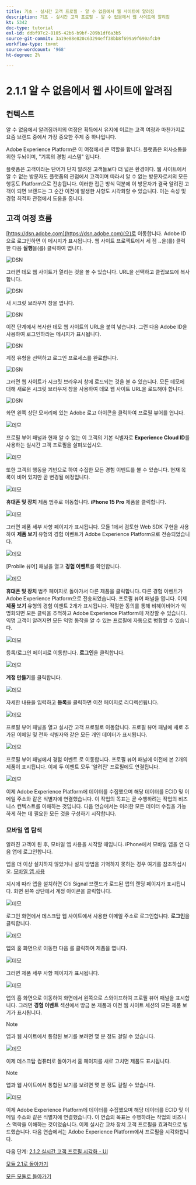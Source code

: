 ```yaml
---
title: 기초 - 실시간 고객 프로필 - 알 수 없음에서 웹 사이트에 알려짐
description: 기초 - 실시간 고객 프로필 - 알 수 없음에서 웹 사이트에 알려짐
kt: 5342
doc-type: tutorial
exl-id: ddbf97c2-8105-42b6-b9bf-209b1df6a3b5
source-git-commit: 3a19e88e820c63294eff38bb8f699a9f690afcb9
workflow-type: tm+mt
source-wordcount: '968'
ht-degree: 2%

---
```


# 2.1.1 알 수 없음에서 웹 사이트에 알려짐

## 컨텍스트

알 수 없음에서 알려짐까지의 여정은 획득에서 유지에 이르는 고객 여정과 마찬가지로 요즘 브랜드 중에서 가장 중요한 주제 중 하나입니다.

Adobe Experience Platform은 이 여정에서 큰 역할을 합니다. 플랫폼은 의사소통을 위한 두뇌이며, &quot;기록의 경험 시스템&quot; 입니다.

플랫폼은 고객이라는 단어가 단지 알려진 고객들보다 더 넓은 환경이다. 웹 사이트에서 알 수 없는 방문자도 플랫폼의 관점에서 고객이며 따라서 알 수 없는 방문자로서의 모든 행동도 Platform으로 전송됩니다. 이러한 접근 방식 덕분에 이 방문자가 결국 알려진 고객이 되면 브랜드는 그 순간 이전에 발생한 사항도 시각화할 수 있습니다. 이는 속성 및 경험 최적화 관점에서 도움을 줍니다.

## 고객 여정 흐름

[https://dsn.adobe.com](https://dsn.adobe.com)(으)로 이동합니다. Adobe ID으로 로그인하면 이 메시지가 표시됩니다. 웹 사이트 프로젝트에서 세 점 **..**&#x200B;을(를) 클릭한 다음 **실행**&#x200B;을(를) 클릭하여 엽니다.

![DSN](./../../datacollection/module1.1/images/web8.png)

그러면 데모 웹 사이트가 열리는 것을 볼 수 있습니다. URL을 선택하고 클립보드에 복사합니다.

![DSN](../../gettingstarted/gettingstarted/images/web3.png)

새 시크릿 브라우저 창을 엽니다.

![DSN](../../gettingstarted/gettingstarted/images/web4.png)

이전 단계에서 복사한 데모 웹 사이트의 URL을 붙여 넣습니다. 그런 다음 Adobe ID을 사용하여 로그인하라는 메시지가 표시됩니다.

![DSN](../../gettingstarted/gettingstarted/images/web5.png)

계정 유형을 선택하고 로그인 프로세스를 완료합니다.

![DSN](../../gettingstarted/gettingstarted/images/web6.png)

그러면 웹 사이트가 시크릿 브라우저 창에 로드되는 것을 볼 수 있습니다. 모든 데모에 대해 새로운 시크릿 브라우저 창을 사용하여 데모 웹 사이트 URL을 로드해야 합니다.

![DSN](../../gettingstarted/gettingstarted/images/web7.png)

화면 왼쪽 상단 모서리에 있는 Adobe 로고 아이콘을 클릭하여 프로필 뷰어를 엽니다.

![데모](../../datacollection/module1.2/images/pv1.png)

프로필 뷰어 패널과 현재 알 수 없는 이 고객의 기본 식별자로 **Experience Cloud ID**&#x200B;를 사용하는 실시간 고객 프로필을 살펴보십시오.

![데모](../../datacollection/module1.2/images/pv2.png)

또한 고객의 행동을 기반으로 하여 수집한 모든 경험 이벤트를 볼 수 있습니다. 현재 목록이 비어 있지만 곧 변경될 예정입니다.

![데모](../../datacollection/module1.2/images/pv3.png)

**휴대폰 및 장치** 제품 범주로 이동합니다. **iPhone 15 Pro** 제품을 클릭합니다.

![데모](../../datacollection/module1.2/images/pv4.png)

그러면 제품 세부 사항 페이지가 표시됩니다. 모듈 1에서 검토한 Web SDK 구현을 사용하여 **제품 보기** 유형의 경험 이벤트가 Adobe Experience Platform으로 전송되었습니다.

![데모](../../datacollection/module1.2/images/pv5.png)

[Probile 뷰어] 패널을 열고 **경험 이벤트**&#x200B;를 확인합니다.

![데모](../../datacollection/module1.2/images/pv6.png)

**휴대폰 및 장치** 범주 페이지로 돌아가서 다른 제품을 클릭합니다. 다른 경험 이벤트가 Adobe Experience Platform으로 전송되었습니다. 프로필 뷰어 패널을 엽니다. 이제 **제품 보기** 유형의 경험 이벤트 2개가 표시됩니다. 적절한 동의를 통해 비헤이비어가 익명화되면 모든 클릭을 추적하고 Adobe Experience Platform에 저장할 수 있습니다. 익명 고객이 알려지면 모든 익명 동작을 알 수 있는 프로필에 자동으로 병합할 수 있습니다.

![데모](../../datacollection/module1.2/images/pv7.png)

등록/로그인 페이지로 이동합니다. **로그인**&#x200B;을 클릭합니다.

![데모](../../datacollection/module1.2/images/pv8.png)

**계정 만들기**&#x200B;를 클릭합니다.

![데모](../../datacollection/module1.2/images/pv9.png)

자세한 내용을 입력하고 **등록**&#x200B;을 클릭하면 이전 페이지로 리디렉션됩니다.

![데모](../../datacollection/module1.2/images/pv10.png)

프로필 뷰어 패널을 열고 실시간 고객 프로필로 이동합니다. 프로필 뷰어 패널에 새로 추가된 이메일 및 전화 식별자와 같은 모든 개인 데이터가 표시됩니다.

![데모](../../datacollection/module1.2/images/pv11.png)

프로필 뷰어 패널에서 경험 이벤트 로 이동합니다. 프로필 뷰어 패널에 이전에 본 2개의 제품이 표시됩니다. 이제 두 이벤트 모두 &#39;알려진&#39; 프로필에도 연결됩니다.

![데모](../../datacollection/module1.2/images/pv12.png)

이제 Adobe Experience Platform에 데이터를 수집했으며 해당 데이터를 ECID 및 이메일 주소와 같은 식별자에 연결했습니다. 이 작업의 목표는 곧 수행하려는 작업의 비즈니스 컨텍스트를 이해하는 것입니다. 다음 연습에서는 이러한 모든 데이터 수집을 가능하게 하는 데 필요한 모든 것을 구성하기 시작합니다.

### 모바일 앱 탐색

알려진 고객이 된 후, 모바일 앱 사용을 시작할 때입니다. iPhone에서 모바일 앱을 연 다음 앱에 로그인합니다.

앱을 더 이상 설치하지 않았거나 설치 방법을 기억하지 못하는 경우 여기를 참조하십시오. [모바일 앱 사용](../../gettingstarted/gettingstarted/ex5.md)

지시에 따라 앱을 설치하면 Citi Signal 브랜드가 로드된 앱의 랜딩 페이지가 표시됩니다. 화면 왼쪽 상단에서 계정 아이콘을 클릭합니다.

![데모](./images/app_hp1.png)

로그인 화면에서 데스크탑 웹 사이트에서 사용한 이메일 주소로 로그인합니다. **로그인**&#x200B;을 클릭합니다.

![데모](./images/app_acc.png)

앱의 홈 화면으로 이동한 다음 를 클릭하여 제품을 엽니다.

![데모](./images/app_hp.png)

그러면 제품 세부 사항 페이지가 표시됩니다.

![데모](./images/app_galaxy.png)

앱의 홈 화면으로 이동하여 화면에서 왼쪽으로 스와이프하여 프로필 뷰어 패널을 표시합니다. 그러면 **경험 이벤트** 섹션에서 방금 본 제품과 이전 웹 사이트 세션의 모든 제품 보기가 표시됩니다.

>[!NOTE]
>
>앱과 웹 사이트에서 통합된 보기를 보려면 몇 분 정도 걸릴 수 있습니다.

![데모](./images/app_after_galaxy.png)

이제 데스크탑 컴퓨터로 돌아가서 홈 페이지를 새로 고치면 제품도 표시됩니다.

>[!NOTE]
>
>앱과 웹 사이트에서 통합된 보기를 보려면 몇 분 정도 걸릴 수 있습니다.

![데모](./images/web_x_aftermobile.png)

이제 Adobe Experience Platform에 데이터를 수집했으며 해당 데이터를 ECID 및 이메일 주소와 같은 식별자에 연결했습니다. 이 연습의 목표는 수행하려는 작업의 비즈니스 맥락을 이해하는 것이었습니다. 이제 실시간 교차 장치 고객 프로필을 효과적으로 빌드했습니다. 다음 연습에서는 Adobe Experience Platform에서 프로필을 시각화합니다.

다음 단계: [2.1.2 실시간 고객 프로필 시각화 - UI](./ex2.md)

[모듈 2.1로 돌아가기](./real-time-customer-profile.md)

[모든 모듈로 돌아가기](../../../overview.md)
